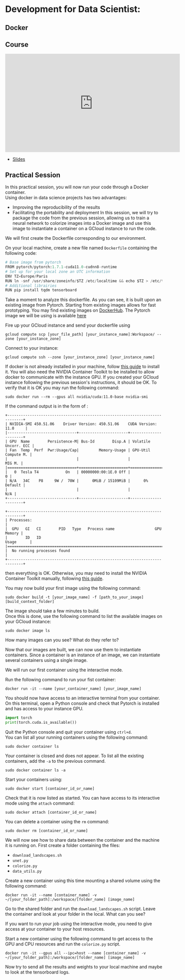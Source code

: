 # Development for Data Scientist:
## Docker 

## Course
<iframe width="560" height="315" src="https://www.youtube.com/embed/loMf5bFyzY4" title="YouTube video player" frameborder="0" allow="accelerometer; autoplay; clipboard-write; encrypted-media; gyroscope; picture-in-picture" allowfullscreen></iframe>

*   [Slides](https://github.com/wikistat/AI-Frameworks/tree/master/slides/Code_Development_Docker.pdf)
<!-- *   [Practical session](https://github.com/wikistat/AI-Frameworks/blob/master/CodeDevelopment/TP.pdf) -->

## Practical Session

In this practical session, you will now run your code through a Docker container.  
Using docker in data science projects has two advantages:
*   Improving the reproducibility of the results  
*   Facilitating the portability and deployment
In this session, we will try to package the code from the previous session, allowing us to train a neural network to colorize images into a Docker image and use this image to instantiate a container on a GCloud instance to run the code.

We will first create the Dockerfile corresponding to our environment.  

On your local machine, create a new file named `Dockerfile` containing the following code:
```python
# Base image from pytorch
FROM pytorch/pytorch:1.7.1-cuda11.0-cudnn8-runtime
# Set up for your local zone an UTC information
ENV TZ=Europe/Paris
RUN ln -snf /usr/share/zoneinfo/$TZ /etc/localtime && echo $TZ > /etc/timezone
# Additional librairies
RUN pip install tqdm tensorboard
```

Take a moment to analyze this dockerfile.
As you can see, it is built upon an existing image from Pytorch.
Starting from existing images allows for fast prototyping. You may find existing images on [DockerHub](https://hub.docker.com/). The Pytorch image we will be using is available [here](https://hub.docker.com/r/pytorch/pytorch)


Fire up your GCloud instance and send your dockerfile using 
```console
gcloud compute scp [your_file_path] [your_instance_name]:Workspace/ --zone [your_instance_zone]
```

Connect to your instance:
```console
gcloud compute ssh --zone [your_instance_zone] [your_instance_name]
```

If docker is not already installed in your machine, follow [this guide](https://docs.docker.com/engine/install/) to install it.
You will also need the NVIDIA Container Toolkit to be installed to allow docker to communicate with the instance GPU.
If you created your GCloud instance following the previous session's instructions, it should be OK.
To verify that it is OK you may run the following command:

```console
sudo docker run --rm --gpus all nvidia/cuda:11.0-base nvidia-smi
```
If the command output is in the form of :
```console
+-----------------------------------------------------------------------------+
| NVIDIA-SMI 450.51.06    Driver Version: 450.51.06    CUDA Version: 11.0     |
|-------------------------------+----------------------+----------------------+
| GPU  Name        Persistence-M| Bus-Id        Disp.A | Volatile Uncorr. ECC |
| Fan  Temp  Perf  Pwr:Usage/Cap|         Memory-Usage | GPU-Util  Compute M. |
|                               |                      |               MIG M. |
|===============================+======================+======================|
|   0  Tesla T4            On   | 00000000:00:1E.0 Off |                    0 |
| N/A   34C    P8     9W /  70W |      0MiB / 15109MiB |      0%      Default |
|                               |                      |                  N/A |
+-------------------------------+----------------------+----------------------+

+-----------------------------------------------------------------------------+
| Processes:                                                                  |
|  GPU   GI   CI        PID   Type   Process name                  GPU Memory |
|        ID   ID                                                   Usage      |
|=============================================================================|
|  No running processes found                                                 |
+-----------------------------------------------------------------------------+
```
then everything is OK. Otherwise, you may need to install the NVIDIA Container Toolkit manually, following [this guide](https://docs.nvidia.com/datacenter/cloud-native/container-toolkit/install-guide.html#docker).

You may now build your first image using the following command:

```console
sudo docker build -t [your_image_name] -f [path_to_your_image]  [build_context_folder]
```

The image should take a few minutes to build.  
Once this is done, use the following command to list the available images on your GCloud instance:
```console
sudo docker image ls
```
How many images can you see? What do they refer to?  

Now that our images are built, we can now use them to instantiate containers.
Since a container is an instance of an image, we can instantiate several containers using a single image.

We will run our first container using the interactive mode.

Run the following command to run your fist container:
```console
docker run -it --name [your_container_name] [your_image_name]
```
You should now have access to an interactive terminal from your container.  
On this terminal, open a Python console and check that Pytorch is installed and has access to your instance GPU.
```python
import torch
print(torch.cuda.is_available())
```

Quit the Python console and quit your container using `ctrl+d`.  
You can list all your running containers using the following command:
```console
sudo docker container ls
```
Your container is closed and does not appear.
To list all the existing containers, add the ```-a``` to the previous command.
```console
sudo docker container ls -a
```

Start your containers using:
```console
sudo docker start [container_id_or_name]
```
Check that it is now listed as started.
You can have access to its interactive mode using the `attach` command:

```console
sudo docker attach [container_id_or_name]
```

You can delete a container using the `rm` command:
```console
sudo docker rm [container_id_or_name]
```

We will now see how to share data between the container and the machine it is running on.
First create a folder containing the files:
*   `download_landscapes.sh`
*   `unet.py`
*   `colorize.py`
*   `data_utils.py`

Create a new container using this time mounting a shared volume using the following command:
```console
docker run -it --name [container_name] -v ~/[your_folder_path]:/workspace/[folder_name] [image_name]
```
Go to the shared folder and run the `download_landscapes.sh` script.
Leave the container and look at your folder in the local. What can you see?

If you want to run your job using the interactive mode, you need to give access at your container to your host resources.

Start a new container using the following command to get access to the GPU and CPU resources and run the `colorize.py` script.
```console
docker run -it --gpus all --ipc=host --name [container_name] -v ~/[your_folder_path]:/workspace/[folder_name] [image_name]
```

Now try to send all the results and weights to your local machine and maybe to look at the tensorboard logs.
